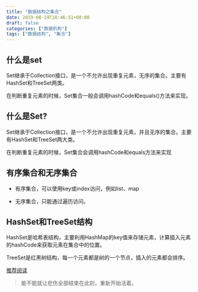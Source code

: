 ```yaml
---
title: "数据结构之集合"
date: 2019-08-19T18:46:51+08:00
draft: false
categories: ["数据机构"]
tags: ["数据结构", "集合"]
---
```


## 什么是set

Set继承于Collection接口，是一个不允许出现重复元素，无序的集合。主要有HashSet和TreeSet两类。

在判断重复元素的时候，Set集合一般会调用hashCode和equals()方法来实现。


## 什么是Set?

Set继承于Collection接口，是一个不允许出现重复元素，并且无序的集合。主要有HashSet和TreeSet两大类。

在判断重复元素的时候，Set集合会调用hashCode和equals方法来实现

## 有序集合和无序集合

* 有序集合，可以使用key或index访问，例如list、map

* 无序集合，只能通过遍历访问。

## HashSet和TreeSet结构

HashSet是哈希表结构，主要利用HashMap的key值来存储元素，计算插入元素的hashCode来获取元素在集合中的位置。

TreeSet是红黑树结构，每一个元素都是树的一个节点，插入的元素都会排序。

[推荐阅读](https://www.jianshu.com/p/b48c47a42916)

> 能不能就让悲伤全部结束在此刻，重新开始活着。


